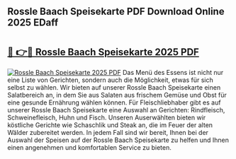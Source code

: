 ## Rossle Baach Speisekarte PDF Download Online 2025 EDaff

# <h2><a href="http://gc78icn.nevu.top/?p=Rossle+Baach+Speisekarte">🔗 👉🔴 Rossle Baach Speisekarte 2025 PDF</a></h2>

[![Rossle Baach Speisekarte 2025 PDF](https://i.imgur.com/dBaPXMq.png)](http://gc78icn.nevu.top/?p=Rossle+Baach+Speisekarte)
Das Menü des Essens ist nicht nur eine Liste von Gerichten, sondern auch die Möglichkeit, etwas für sich selbst zu wählen. Wir bieten auf unserer Rossle Baach Speisekarte einen Salatbereich an, in dem Sie aus Salaten aus frischem Gemüse und Obst für eine gesunde Ernährung wählen können. Für Fleischliebhaber gibt es auf unserer Rossle Baach Speisekarte eine Auswahl an Gerichten: Rindfleisch, Schweinefleisch, Huhn und Fisch. Unseren Auserwählten bieten wir köstliche Gerichte wie Schaschlik und Steak an, die im Feuer der alten Wälder zubereitet werden. In jedem Fall sind wir bereit, Ihnen bei der Auswahl der Speisen auf der Rossle Baach Speisekarte zu helfen und Ihnen einen angenehmen und komfortablen Service zu bieten.
